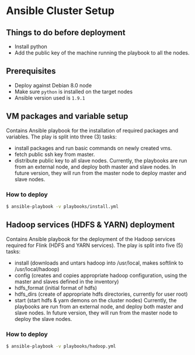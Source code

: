 # Ansible Cluster Setup


## Things to do before deployment

- Install python
- Add the public key of the machine running the playbook to all the nodes.


## Prerequisites

- Deploy against Debian 8.0 node
- Make sure `python` is installed on the target nodes
- Ansible version used is `1.9.1`


## VM packages and variable setup

Contains Ansible playbook for the installation of required packages and variables. The play is split into three (3) tasks:
- install packages and run basic commands on newly created vms.
- fetch public ssh key from master.
- distribute public key to all slave nodes.
Currently, the playbooks are run from an external node, and deploy both master and slave nodes. In future version, they will run from the master node to deploy master and slave nodes.
	
### How to deploy

```bash
$ ansible-playbook -v playbooks/install.yml
```


## Hadoop services (HDFS & YARN) deployment

Contains Ansible playbook for the deployment of the Hadoop services required for Flink (HDFS and YARN services). The play is split into five (5) tasks:
- install (downloads and untars hadoop into /usr/local, makes softlink to /usr/local/hadoop)
- config (creates and copies appropriate hadoop configuration, using the master and slaves defined in the inventory)
- hdfs_format (initial format of hdfs)
- hdfs_dirs (create of appropriate hdfs directories, currently for user root)
- start (start hdfs & yarn demons on the cluster nodes)
Currently, the playbooks are run from an external node, and deploy both master and slave nodes. In future version, they will run from the master node to deploy the slave nodes.

### How to deploy

```bash
$ ansible-playbook -v playbooks/hadoop.yml
```
